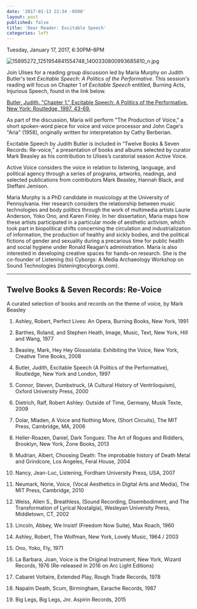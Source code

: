 ```yaml
---
date: '2017-01-13 22:34 -0500'
layout: post
published: false
title: 'Dear Reader: Excitable Speech'
categories: left
---
```

Tuesday, January 17, 2017, 6:30PM–8PM

![15895272_1251954841554748_1400330800993685810_n.jpg]({{site.baseurl}}/assets/img/15895272_1251954841554748_1400330800993685810_n.jpg)

Join Ulises for a reading group discussion led by Maria Murphy on Judith Butler's text _Excitable Speech: A Politics of the Performative_. This session's reading will focus on Chapter 1 of _Excitable Speech_ entitled, Burning Acts, Injurious Speech, found in the link below. 

[Butler, Judith. "Chapter 1." Excitable Speech: A Politics of the Performative. New York: Routledge, 1997. 43-69.](https://drive.google.com/open?id=0BwPEQQWlPfvacmxaTHFfc3dWc0tRVzFrRWg4Vzhqc2hUalRv) 

As part of the discussion, Maria will perform "The Production of Voice," a short spoken-word piece for voice and voice processor and John Cage's "Aria" (1958), originally written for interpretation by Cathy Berberian. 

Excitable Speech by Judith Butler is included in “Twelve Books & Seven Records: Re-voice,” a presentation of books and albums selected by curator Mark Beasley as his contribution to Ulises’s curatorial season Active Voice. 

Active Voice considers the voice in relation to listening, language, and political agency through a series of programs, artworks, readings, and selected publications from contributors Mark Beasley, Hannah Black, and Steffani Jemison.

Maria Murphy is a PhD candidate in musicology at the University of Pennsylvania. Her research considers the relationship between music technologies and body politics through the work of multimedia artists Laurie Anderson, Yoko Ono, and Karen Finley. In her dissertation, Maria maps how these artists participated in a particular mode of aesthetic activism, which took part in biopolitical shifts concerning the circulation and industrialization of information, the production of healthy and sickly bodies, and the political fictions of gender and sexuality during a precarious time for public health and social hygiene under Ronald Reagan’s administration. Maria is also interested in developing creative spaces for hands-on research. She is the co-founder of Listening (to) Cyborgs: A Media Archaeology Workshop on Sound Technologies (listeningtocyborgs.com). 


----------------------------------------


## Twelve Books & Seven Records: Re-Voice
A curated selection of books and records on the theme of voice, by Mark Beasley

1. Ashley, Robert, Perfect Lives: An Opera, Burning Books, New York, 1991

2. Barthes, Roland, and Stephen Heath, Image, Music, Text, New York, Hill and Wang, 1977

3. Beasley, Mark, Hey Hey Glossolalia: Exhibiting the Voice, New York, Creative Time Books, 2008

4. Butler, Judith, Excitable Speech (A Politics of the Performative), Routledge, New York and London, 1997

5. Connor, Steven, Dumbstruck, (A Cultural History of Ventriloquism), Oxford University Press, 2000

6. Dietrich, Ralf, Robert Ashley: Outside of Time, Germany, Musik Texte, 2009

7. Dolar, Mladen, A Voice and Nothing More, (Short Circuits), The MIT Press, Cambridge, MA, 2006

8. Heller-Roazen, Daniel, Dark Tongues: The Art of Rogues and Riddlers, Brooklyn, New York, Zone Books, 2013

9. Mudrian, Albert, Choosing Death: The improbable history of Death Metal and Grindcore, Los Angeles, Feral House, 2004

10. Nancy, Jean-Luc, Listening, Fordham University Press, USA, 2007

11. Neumark, Norie, Voice, (Vocal Aesthetics in Digital Arts and Media), The MIT Press, Cambridge, 2010

12. Weiss, Allen S., Breathless, (Sound Recording, Disembodiment, and The Transformation of Lyrical Nostalgia), Wesleyan University Press, Middletown, CT, 2002

13. Lincoln, Abbey, We Insist! (Freedom Now Suite), Max Roach, 1960

14. Ashley, Robert, The Wolfman, New York, Lovely Music, 1964 / 2003

15. Ono, Yoko, Fly, 1971

16. La Barbara, Joan, Voice is the Original Instrument, New York, Wizard Records, 1976 (Re-released in 2016 on Arc Light Editions)

17. Cabaret Voltaire, Extended Play, Rough Trade Records, 1978

18. Napalm Death, Scum, Birmingham, Earache Records, 1987

19. Big Legs, Big Legs, Jnr. Aspirin Records, 2015
